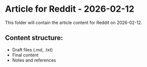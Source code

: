 # Article for Reddit - 2026-02-12

This folder will contain the article content for Reddit on 2026-02-12.

## Content structure:
- Draft files (.md, .txt)
- Final content
- Notes and references
